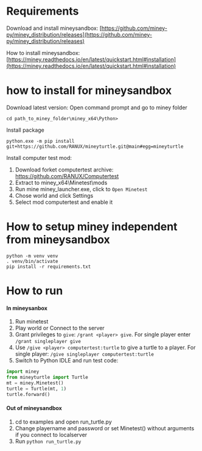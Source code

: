 
# Requirements
Download and install mineysandbox: 
[https://github.com/miney-py/miney_distribution/releases](https://github.com/miney-py/miney_distribution/releases)

How to install mineysandbox:
[https://miney.readthedocs.io/en/latest/quickstart.html#installation](https://miney.readthedocs.io/en/latest/quickstart.html#installation)

# how to install for mineysandbox
Download latest version: 
Open command prompt and go to miney folder
```
cd path_to_miney_folder\miney_x64\Python>
```
Install package
```
python.exe -m pip install git+https://github.com/RANUX/mineyturtle.git@main#egg=mineyturtle
```
Install computer test mod:
1. Download forket computertest archive: https://github.com/RANUX/Computertest
2. Extract to miney_x64\Minetest\mods
3. Run mine miney_launcher.exe, click to `Open Minetest`
4. Chose world and click Settings
5. Select mod computertest and enable it

# How to setup miney independent from mineysandbox
```
python -m venv venv
. venv/bin/activate
pip install -r requirements.txt
```
# How to run
#### In mineysanbox
1. Run minetest
2. Play world or Connect to the server
3. Grant privileges to `give`: `/grant <player> give`. For single player <player> enter `/grant singleplayer give`
4. Use `/give <player> computertest:turtle` to give a turtle to a player. For single player: `/give singleplayer computertest:turtle`
5. Switch to Python IDLE and run test code:
 ```python
import miney
from mineyturtle import Turtle
mt = miney.Minetest()
turtle = Turtle(mt, 1)
turtle.forward()
 ```
  
####  Out of mineysandbox
1. cd to examples and open run_turtle.py
2. Change playername and password or set Minetest() without arguments if you connect to localserver
3. Run `python run_turtle.py`
